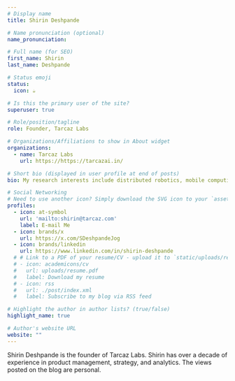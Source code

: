```yaml
---
# Display name
title: Shirin Deshpande

# Name pronunciation (optional)
name_pronunciation: 

# Full name (for SEO)
first_name: Shirin
last_name: Deshpande

# Status emoji
status:
  icon: ☕️

# Is this the primary user of the site?
superuser: true

# Role/position/tagline
role: Founder, Tarcaz Labs

# Organizations/Affiliations to show in About widget
organizations:
  - name: Tarcaz Labs
    url: https://https://tarcazai.in/

# Short bio (displayed in user profile at end of posts)
bio: My research interests include distributed robotics, mobile computing and programmable matter.

# Social Networking
# Need to use another icon? Simply download the SVG icon to your `assets/media/icons/` folder.
profiles:
  - icon: at-symbol
    url: 'mailto:shirin@tarcaz.com'
    label: E-mail Me
  - icon: brands/x
    url: https://x.com/SDeshpandeJog
  - icon: brands/linkedin
    url: https://www.linkedin.com/in/shirin-deshpande
  # # Link to a PDF of your resume/CV - upload it to `static/uploads/resume.pdf`
  # - icon: academicons/cv
  #   url: uploads/resume.pdf
  #   label: Download my resume
  # - icon: rss
  #   url: ./post/index.xml
  #   label: Subscribe to my blog via RSS feed

# Highlight the author in author lists? (true/false)
highlight_name: true

# Author's website URL
website: ""
---
```


Shirin Deshpande is the founder of Tarcaz Labs. Shirin has over a decade of experience in product management, strategy, and analytics. The views posted on the blog are personal. 
